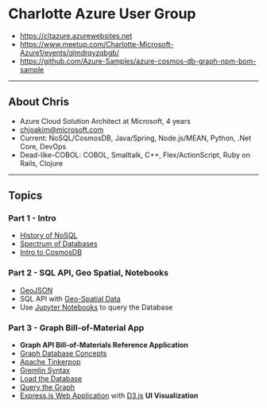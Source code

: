# Charlotte Azure User Group

- https://cltazure.azurewebsites.net
- https://www.meetup.com/Charlotte-Microsoft-Azure1/events/qlmdrqyzqbgb/
- https://github.com/Azure-Samples/azure-cosmos-db-graph-npm-bom-sample

---

## About Chris

- Azure Cloud Solution Architect at Microsoft, 4 years
- chjoakim@microsoft.com
- Current: NoSQL/CosmosDB, Java/Spring, Node.js/MEAN, Python, .Net Core, DevOps
- Dead-like-COBOL: COBOL, Smalltalk, C++, Flex/ActionScript, Ruby on Rails, Clojure

---

## Topics

### Part 1 - Intro

  - [History of NoSQL](img/nosql-history.png)
  - [Spectrum of Databases](img/spectrum.png)
  - [Intro to CosmosDB](img/azure-cosmosdb-2019.png)

### Part 2 - SQL API, Geo Spatial, Notebooks

  - [GeoJSON](https://geojson.org)
  - SQL API with [Geo-Spatial Data](https://docs.microsoft.com/en-us/azure/cosmos-db/geospatial) 
  - Use [Jupyter Notebooks](https://jupyter.org) to query the Database

### Part 3 - Graph Bill-of-Material App

  - **Graph API Bill-of-Materials Reference Application**
  - [Graph Database Concepts](img/sample-graph.png)
  - [Apache Tinkerpop](http://tinkerpop.apache.org) 
  - [Gremlin Syntax](http://tinkerpop.apache.org/docs/current/reference/#basic-gremlin)
  - [Load the Database](data/gremlin/gremlin_load_file.txt)
  - [Query the Graph](https://github.com/Azure-Samples/azure-cosmos-db-graph-npm-bom-sample#gremlin-queries)
  - [Express.js Web Application](https://expressjs.com) with [D3.js](https://d3js.org) **UI Visualization**
